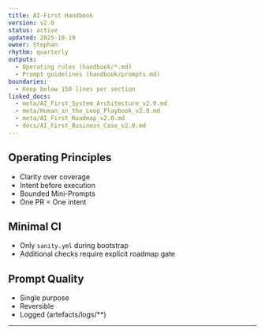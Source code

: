 ```yaml
---
title: AI-First Handbook
version: v2.0
status: active
updated: 2025-10-19
owner: Stephan
rhythm: quarterly
outputs:
  - Operating rules (handbook/*.md)
  - Prompt guidelines (handbook/prompts.md)
boundaries:
  - Keep below 150 lines per section
linked_docs:
  - meta/AI_First_System_Architecture_v2.0.md
  - meta/Human_in_the_Loop_Playbook_v2.0.md
  - meta/AI_First_Roadmap_v2.0.md
  - docs/AI_First_Business_Case_v2.0.md
---
```


## Operating Principles
- Clarity over coverage
- Intent before execution
- Bounded Mini-Prompts
- One PR = One intent

## Minimal CI
- Only `sanity.yml` during bootstrap
- Additional checks require explicit roadmap gate

## Prompt Quality
- Single purpose
- Reversible
- Logged (artefacts/logs/**)
---
